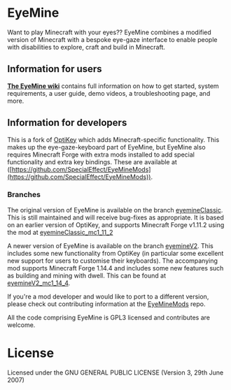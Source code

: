 # EyeMine

Want to play Minecraft with your eyes?? EyeMine combines a modified version of Minecraft with a bespoke eye-gaze interface to enable people with disabilities to explore, craft and build in Minecraft. 

## Information for users

[**The EyeMine wiki**](https://github.com/SpecialEffect/EyeMine/wiki) contains full information on how to get started, system requirements, a user guide, demo videos, a troubleshooting page, and more.

## Information for developers

This is a fork of [OptiKey](https://github.com/OptiKey/OptiKey/wiki) which adds Minecraft-specific functionality. This makes up the eye-gaze-keyboard part of EyeMine, but EyeMine also requires Minecraft Forge with extra mods installed to add special functionality and extra key bindings. These are available at ([https://github.com/SpecialEffect/EyeMineMods](https://github.com/SpecialEffect/EyeMineMods)).

### Branches

The original version of EyeMine is available on the branch [eyemineClassic](https://github.com/SpecialEffect/EyeMine/tree/eyemineClassic). This is still maintained and will receive bug-fixes as appropriate. It is based on an earlier version of OptiKey, and supports Minecraft Forge v1.11.2 using the mod at [eyemineClassic_mc1_11_2](https://github.com/SpecialEffect/EyeMineMods/tree/eyemineClassic_mc1_11_2)

A newer version of EyeMine is available on the branch [eyemineV2](https://github.com/SpecialEffect/EyeMine/tree/eyemineV2). This includes some new functionality from OptiKey (in particular some excellent new support for users to customise their keyboards). The accompanying mod supports Minecraft Forge 1.14.4 and includes some new features such as building and mining with dwell. This can be found at [eyemineV2_mc1_14_4](https://github.com/SpecialEffect/EyeMineMods/tree/eyemineV2_mc1_14_4).

If you're a mod developer and would like to port to a different version, please check out contributing information at the [EyeMineMods](https://github.com/SpecialEffect/EyeMineMods) repo.

All the code comprising EyeMine is GPL3 licensed and contributes are welcome.

# License

Licensed under the GNU GENERAL PUBLIC LICENSE (Version 3, 29th June 2007)
